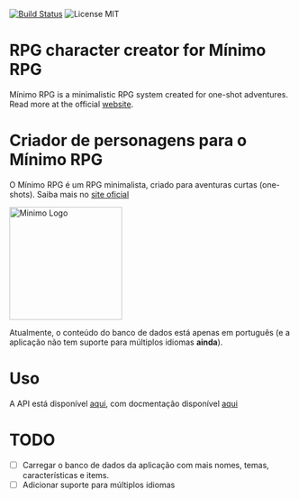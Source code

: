 [![Build Status](https://travis-ci.com/sththiago/mnimo-char-generator.svg?branch=master)](https://travis-ci.com/sththiago/mnimo-char-generator) ![License MIT](https://img.shields.io/github/license/mashape/apistatus.svg)

# RPG character creator for Mínimo RPG

Mínimo RPG is a minimalistic RPG system created for one-shot adventures. Read more at the official [website](https://minimorpg.com/).

# Criador de personagens para o Mínimo RPG

O Mínimo RPG é um RPG minimalista, criado para aventuras curtas (one-shots). Saiba mais no [site oficial](https://minimorpg.com/)

<img src="https://minimorpg.com/imagens/logo.png"
     alt="Minimo Logo"
     width="200"/>


Atualmente, o conteúdo do banco de dados está apenas em português (e a aplicação não tem suporte para múltiplos idiomas **ainda**).

# Uso

A API está disponível [aqui](), com docmentação disponível [aqui]()

# TODO

- [ ] Carregar o banco de dados da aplicação com mais nomes, temas, características e items.
- [ ] Adicionar suporte para múltiplos idiomas